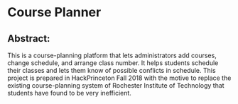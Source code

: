 # Course Planner

## Abstract:
This is a course-planning platform that lets administrators add courses, change schedule, and arrange class number. It helps students schedule their classes and lets them know of possible conflicts in schedule. This project is prepared in HackPrinceton Fall 2018 with the motive to replace the existing course-planning  system of Rochester Institute of Technology that students have found to be very inefficient. 


